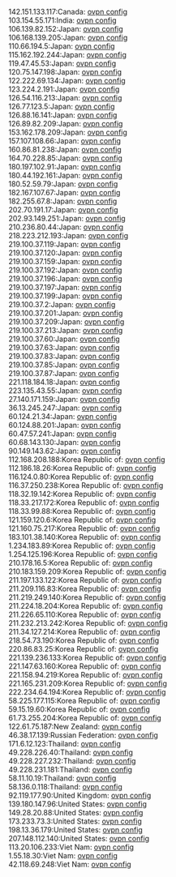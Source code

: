 142.151.133.117:Canada: [ovpn config](vpn/142_151_133_117.ovpn)  
103.154.55.171:India: [ovpn config](vpn/103_154_55_171.ovpn)  
106.139.82.152:Japan: [ovpn config](vpn/106_139_82_152.ovpn)  
106.168.139.205:Japan: [ovpn config](vpn/106_168_139_205.ovpn)  
110.66.194.5:Japan: [ovpn config](vpn/110_66_194_5.ovpn)  
115.162.192.244:Japan: [ovpn config](vpn/115_162_192_244.ovpn)  
119.47.45.53:Japan: [ovpn config](vpn/119_47_45_53.ovpn)  
120.75.147.198:Japan: [ovpn config](vpn/120_75_147_198.ovpn)  
122.222.69.134:Japan: [ovpn config](vpn/122_222_69_134.ovpn)  
123.224.2.191:Japan: [ovpn config](vpn/123_224_2_191.ovpn)  
126.54.116.213:Japan: [ovpn config](vpn/126_54_116_213.ovpn)  
126.77.123.5:Japan: [ovpn config](vpn/126_77_123_5.ovpn)  
126.88.16.141:Japan: [ovpn config](vpn/126_88_16_141.ovpn)  
126.89.82.209:Japan: [ovpn config](vpn/126_89_82_209.ovpn)  
153.162.178.209:Japan: [ovpn config](vpn/153_162_178_209.ovpn)  
157.107.108.66:Japan: [ovpn config](vpn/157_107_108_66.ovpn)  
160.86.81.238:Japan: [ovpn config](vpn/160_86_81_238.ovpn)  
164.70.228.85:Japan: [ovpn config](vpn/164_70_228_85.ovpn)  
180.197.102.91:Japan: [ovpn config](vpn/180_197_102_91.ovpn)  
180.44.192.161:Japan: [ovpn config](vpn/180_44_192_161.ovpn)  
180.52.59.79:Japan: [ovpn config](vpn/180_52_59_79.ovpn)  
182.167.107.67:Japan: [ovpn config](vpn/182_167_107_67.ovpn)  
182.255.67.8:Japan: [ovpn config](vpn/182_255_67_8.ovpn)  
202.70.191.17:Japan: [ovpn config](vpn/202_70_191_17.ovpn)  
202.93.149.251:Japan: [ovpn config](vpn/202_93_149_251.ovpn)  
210.236.80.44:Japan: [ovpn config](vpn/210_236_80_44.ovpn)  
218.223.212.193:Japan: [ovpn config](vpn/218_223_212_193.ovpn)  
219.100.37.119:Japan: [ovpn config](vpn/219_100_37_119.ovpn)  
219.100.37.120:Japan: [ovpn config](vpn/219_100_37_120.ovpn)  
219.100.37.159:Japan: [ovpn config](vpn/219_100_37_159.ovpn)  
219.100.37.192:Japan: [ovpn config](vpn/219_100_37_192.ovpn)  
219.100.37.196:Japan: [ovpn config](vpn/219_100_37_196.ovpn)  
219.100.37.197:Japan: [ovpn config](vpn/219_100_37_197.ovpn)  
219.100.37.199:Japan: [ovpn config](vpn/219_100_37_199.ovpn)  
219.100.37.2:Japan: [ovpn config](vpn/219_100_37_2.ovpn)  
219.100.37.201:Japan: [ovpn config](vpn/219_100_37_201.ovpn)  
219.100.37.209:Japan: [ovpn config](vpn/219_100_37_209.ovpn)  
219.100.37.213:Japan: [ovpn config](vpn/219_100_37_213.ovpn)  
219.100.37.60:Japan: [ovpn config](vpn/219_100_37_60.ovpn)  
219.100.37.63:Japan: [ovpn config](vpn/219_100_37_63.ovpn)  
219.100.37.83:Japan: [ovpn config](vpn/219_100_37_83.ovpn)  
219.100.37.85:Japan: [ovpn config](vpn/219_100_37_85.ovpn)  
219.100.37.87:Japan: [ovpn config](vpn/219_100_37_87.ovpn)  
221.118.184.18:Japan: [ovpn config](vpn/221_118_184_18.ovpn)  
223.135.43.55:Japan: [ovpn config](vpn/223_135_43_55.ovpn)  
27.140.171.159:Japan: [ovpn config](vpn/27_140_171_159.ovpn)  
36.13.245.247:Japan: [ovpn config](vpn/36_13_245_247.ovpn)  
60.124.21.34:Japan: [ovpn config](vpn/60_124_21_34.ovpn)  
60.124.88.201:Japan: [ovpn config](vpn/60_124_88_201.ovpn)  
60.47.57.241:Japan: [ovpn config](vpn/60_47_57_241.ovpn)  
60.68.143.130:Japan: [ovpn config](vpn/60_68_143_130.ovpn)  
90.149.143.62:Japan: [ovpn config](vpn/90_149_143_62.ovpn)  
112.168.208.188:Korea Republic of: [ovpn config](vpn/112_168_208_188.ovpn)  
112.186.18.26:Korea Republic of: [ovpn config](vpn/112_186_18_26.ovpn)  
116.124.0.80:Korea Republic of: [ovpn config](vpn/116_124_0_80.ovpn)  
116.37.250.238:Korea Republic of: [ovpn config](vpn/116_37_250_238.ovpn)  
118.32.19.142:Korea Republic of: [ovpn config](vpn/118_32_19_142.ovpn)  
118.33.217.172:Korea Republic of: [ovpn config](vpn/118_33_217_172.ovpn)  
118.33.99.88:Korea Republic of: [ovpn config](vpn/118_33_99_88.ovpn)  
121.159.120.6:Korea Republic of: [ovpn config](vpn/121_159_120_6.ovpn)  
121.160.75.217:Korea Republic of: [ovpn config](vpn/121_160_75_217.ovpn)  
183.101.38.140:Korea Republic of: [ovpn config](vpn/183_101_38_140.ovpn)  
1.234.183.89:Korea Republic of: [ovpn config](vpn/1_234_183_89.ovpn)  
1.254.125.196:Korea Republic of: [ovpn config](vpn/1_254_125_196.ovpn)  
210.178.16.5:Korea Republic of: [ovpn config](vpn/210_178_16_5.ovpn)  
210.183.159.209:Korea Republic of: [ovpn config](vpn/210_183_159_209.ovpn)  
211.197.133.122:Korea Republic of: [ovpn config](vpn/211_197_133_122.ovpn)  
211.209.116.83:Korea Republic of: [ovpn config](vpn/211_209_116_83.ovpn)  
211.219.249.140:Korea Republic of: [ovpn config](vpn/211_219_249_140.ovpn)  
211.224.18.204:Korea Republic of: [ovpn config](vpn/211_224_18_204.ovpn)  
211.226.65.110:Korea Republic of: [ovpn config](vpn/211_226_65_110.ovpn)  
211.232.213.242:Korea Republic of: [ovpn config](vpn/211_232_213_242.ovpn)  
211.34.127.214:Korea Republic of: [ovpn config](vpn/211_34_127_214.ovpn)  
218.54.73.190:Korea Republic of: [ovpn config](vpn/218_54_73_190.ovpn)  
220.86.83.25:Korea Republic of: [ovpn config](vpn/220_86_83_25.ovpn)  
221.139.236.133:Korea Republic of: [ovpn config](vpn/221_139_236_133.ovpn)  
221.147.63.160:Korea Republic of: [ovpn config](vpn/221_147_63_160.ovpn)  
221.158.94.219:Korea Republic of: [ovpn config](vpn/221_158_94_219.ovpn)  
221.165.231.209:Korea Republic of: [ovpn config](vpn/221_165_231_209.ovpn)  
222.234.64.194:Korea Republic of: [ovpn config](vpn/222_234_64_194.ovpn)  
58.225.177.115:Korea Republic of: [ovpn config](vpn/58_225_177_115.ovpn)  
59.15.19.60:Korea Republic of: [ovpn config](vpn/59_15_19_60.ovpn)  
61.73.255.204:Korea Republic of: [ovpn config](vpn/61_73_255_204.ovpn)  
122.61.75.187:New Zealand: [ovpn config](vpn/122_61_75_187.ovpn)  
46.38.17.139:Russian Federation: [ovpn config](vpn/46_38_17_139.ovpn)  
171.6.12.123:Thailand: [ovpn config](vpn/171_6_12_123.ovpn)  
49.228.226.40:Thailand: [ovpn config](vpn/49_228_226_40.ovpn)  
49.228.227.232:Thailand: [ovpn config](vpn/49_228_227_232.ovpn)  
49.228.231.181:Thailand: [ovpn config](vpn/49_228_231_181.ovpn)  
58.11.10.19:Thailand: [ovpn config](vpn/58_11_10_19.ovpn)  
58.136.0.118:Thailand: [ovpn config](vpn/58_136_0_118.ovpn)  
92.119.177.90:United Kingdom: [ovpn config](vpn/92_119_177_90.ovpn)  
139.180.147.96:United States: [ovpn config](vpn/139_180_147_96.ovpn)  
149.28.20.88:United States: [ovpn config](vpn/149_28_20_88.ovpn)  
173.233.73.3:United States: [ovpn config](vpn/173_233_73_3.ovpn)  
198.13.36.179:United States: [ovpn config](vpn/198_13_36_179.ovpn)  
207.148.112.140:United States: [ovpn config](vpn/207_148_112_140.ovpn)  
113.20.106.233:Viet Nam: [ovpn config](vpn/113_20_106_233.ovpn)  
1.55.18.30:Viet Nam: [ovpn config](vpn/1_55_18_30.ovpn)  
42.118.69.248:Viet Nam: [ovpn config](vpn/42_118_69_248.ovpn)  
